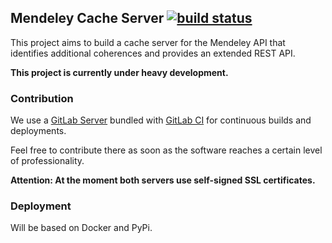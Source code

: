 
## Mendeley Cache Server [![build status](https://gitlab-ci.kohn.io/projects/19/status.png?ref=master)](https://gitlab-ci.kohn.io/projects/19?ref=master)

This project aims to build a cache server for the Mendeley API that identifies additional coherences and provides an extended REST API.

**This project is currently under heavy development.**


### Contribution

We use a [GitLab Server](https://gitlab.kohn.io/ankoh/mendeley-cache-server) bundled with [GitLab CI](https://gitlab-ci.kohn.io/projects/19) for continuous builds and deployments.

Feel free to contribute there as soon as the software reaches a certain level of professionality.

**Attention: At the moment both servers use self-signed SSL certificates.**


### Deployment

Will be based on Docker and PyPi.